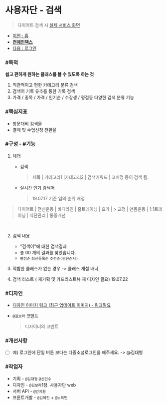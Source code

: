 # 사용자단 - 검색

> 다이어트 검색 시  [실제 서비스 화면](https://www.modooclass.net/class/search)



- [이전 : 홈](../README.md)      
- [**전체인덱스**](../../README.md)     
- [다음 : 로그인](../login)



### #목적

**쉽고 편하게 원하는 클래스를 볼 수 있도록 하는 것**

1. 직관적이고 편한 카테고리 분류 검색
2. 검색어 기록 유추를 통한 기록 검색
3. 가격 / 종목 / 가격 / 인기순 / 수강생 / 평점등 다양한 검색 분류 기능



### #핵심지표

- 방문대비 검색율 
- 결제 및 수업신청 전환율



### #구성 - #기능

1. 헤더 

   - 검색

     > 제목 | 카테고리1 |카테고리2 | 검색키워드 | 코치명 등이 검색 됨.

   - 실시간 인기 검색어

     > 19.07.17 기준 임의 순위 배정
  > 다이어트 | 전신운동 | 바디라인 | 홈트레이닝 | 요가 |
     > 교정 | 맨몸운동 | 1:1트레이닝 | 식단관리 | 통증개선

​     

2. 검색 내용

   - "검색어"에 대한 검색결과 
   - 총 00 개의 결과를 찾았습니다. 
   - `평점순`  `최신등록순`  `추천순(찜한순서)`

3. 적합한 클래스가 없는 경우 -> 클래스 개설 배너 

4. 검색 리스트 ( 재기획 및 카드리스트뷰 재 디자인 필요) 19.07.22



###  #디자인

- [디자인 이미지 링크 (최근 업데이트 이미지) - 링크필요]()

- `@김보라`  코멘트

  > 디자이너의 코멘트



### #개선사항

- [ ] 예) 로그인에 단일 버튼 보다는 다중소셜로그인을 해주세요. -> @김대형



### #작업자

- 기획 - `@김대형` `@신민수`
- 디자인 - `@김보라`1장. 사용자단  web
- 서버 API - `@안지환`
- 프론트개발 - `@김혜진`  + `@노육민`











